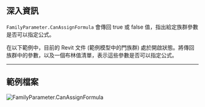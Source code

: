 ## 深入資訊
`FamilyParameter.CanAssignFormula` 會傳回 true 或 false 值，指出給定族群參數是否可以指定公式。

在以下範例中，目前的 Revit 文件 (範例模型中的門族群) 處於開啟狀態。將傳回族群中的參數，以及一個布林值清單，表示這些參數是否可以指定公式。
___
## 範例檔案

![FamilyParameter.CanAssignFormula](./Revit.Elements.FamilyParameter.CanAssignFormula_img.jpg)
